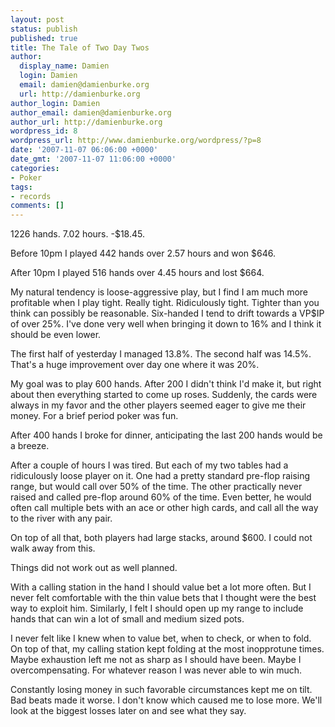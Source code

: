 ```yaml
---
layout: post
status: publish
published: true
title: The Tale of Two Day Twos
author:
  display_name: Damien
  login: Damien
  email: damien@damienburke.org
  url: http://damienburke.org
author_login: Damien
author_email: damien@damienburke.org
author_url: http://damienburke.org
wordpress_id: 8
wordpress_url: http://www.damienburke.org/wordpress/?p=8
date: '2007-11-07 06:06:00 +0000'
date_gmt: '2007-11-07 11:06:00 +0000'
categories:
- Poker
tags:
- records
comments: []
---
```

<p>1226 hands. 7.02 hours. -$18.45.</p>
<p>Before 10pm I played 442 hands over 2.57 hours and won $646.</p>
<p>After 10pm I played 516 hands over 4.45 hours and lost $664.</p>
<p>My natural tendency is loose-aggressive play, but I find I am much more profitable when I play tight. Really tight. Ridiculously tight. Tighter than you think can possibly be reasonable. Six-handed I tend to drift towards a VP$IP of over 25%. I've done very well when bringing it down to 16% and I think it should be even lower.</p>
<p>The first half of yesterday I managed 13.8%. The second half was 14.5%. That's a huge improvement over day one where it was 20%.</p>
<p>My goal was to play 600 hands. After 200 I didn't think I'd make it, but right about then everything started to come up roses. Suddenly, the cards were always in my favor and the other players seemed eager to give me their money. For a brief period poker was fun.</p>
<p>After 400 hands I broke for dinner, anticipating the last 200 hands would be a breeze.</p>
<p>After a couple of hours I was tired. But each of my two tables had a ridiculously loose player on it. One had a pretty standard pre-flop raising range, but would call over 50% of the time. The other practically never raised and called pre-flop around 60% of the time. Even better, he would often call multiple bets with an ace or other high cards, and call all the way to the river with any pair.</p>
<p>On top of all that, both players had large stacks, around $600. I could not walk away from this.</p>
<p>Things did not work out as well planned.</p>
<p>With a calling station in the hand I should value bet a lot more often. But I never felt comfortable with the thin value bets that I thought were the best way to exploit him. Similarly, I felt I should open up my range to include hands that can win a lot of small and medium sized pots.</p>
<p>I never felt like I knew when to value bet, when to check, or when to fold. On top of that, my calling station kept folding at the most inopprotune times. Maybe exhaustion left me not as sharp as I should have been. Maybe I overcompensating. For whatever reason I was never able to win much.</p>
<p>Constantly losing money in such favorable circumstances kept me on tilt. Bad beats made it worse. I don't know which caused me to lose more. We'll look at the biggest losses later on and see what they say.</p>
